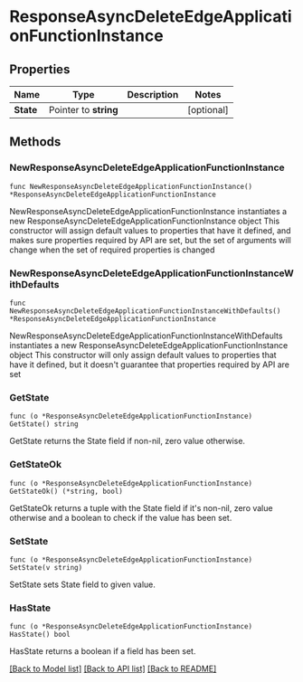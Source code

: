 # ResponseAsyncDeleteEdgeApplicationFunctionInstance

## Properties

Name | Type | Description | Notes
------------ | ------------- | ------------- | -------------
**State** | Pointer to **string** |  | [optional] 

## Methods

### NewResponseAsyncDeleteEdgeApplicationFunctionInstance

`func NewResponseAsyncDeleteEdgeApplicationFunctionInstance() *ResponseAsyncDeleteEdgeApplicationFunctionInstance`

NewResponseAsyncDeleteEdgeApplicationFunctionInstance instantiates a new ResponseAsyncDeleteEdgeApplicationFunctionInstance object
This constructor will assign default values to properties that have it defined,
and makes sure properties required by API are set, but the set of arguments
will change when the set of required properties is changed

### NewResponseAsyncDeleteEdgeApplicationFunctionInstanceWithDefaults

`func NewResponseAsyncDeleteEdgeApplicationFunctionInstanceWithDefaults() *ResponseAsyncDeleteEdgeApplicationFunctionInstance`

NewResponseAsyncDeleteEdgeApplicationFunctionInstanceWithDefaults instantiates a new ResponseAsyncDeleteEdgeApplicationFunctionInstance object
This constructor will only assign default values to properties that have it defined,
but it doesn't guarantee that properties required by API are set

### GetState

`func (o *ResponseAsyncDeleteEdgeApplicationFunctionInstance) GetState() string`

GetState returns the State field if non-nil, zero value otherwise.

### GetStateOk

`func (o *ResponseAsyncDeleteEdgeApplicationFunctionInstance) GetStateOk() (*string, bool)`

GetStateOk returns a tuple with the State field if it's non-nil, zero value otherwise
and a boolean to check if the value has been set.

### SetState

`func (o *ResponseAsyncDeleteEdgeApplicationFunctionInstance) SetState(v string)`

SetState sets State field to given value.

### HasState

`func (o *ResponseAsyncDeleteEdgeApplicationFunctionInstance) HasState() bool`

HasState returns a boolean if a field has been set.


[[Back to Model list]](../README.md#documentation-for-models) [[Back to API list]](../README.md#documentation-for-api-endpoints) [[Back to README]](../README.md)



